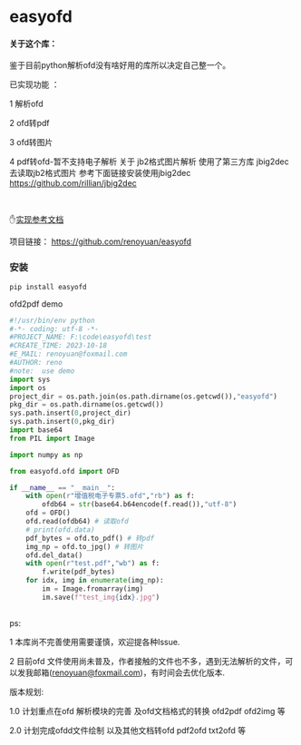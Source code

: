 # easyofd
#### 关于这个库：

鉴于目前python解析ofd没有啥好用的库所以决定自己整一个。

已实现功能 ：

1 解析ofd 

2 ofd转pdf 

3 ofd转图片

4 pdf转ofd-暂不支持电子解析
关于 jb2格式图片解析 
使用了第三方库 jbig2dec 去读取jb2格式图片 参考下面链接安装使用jbig2dec 
https://github.com/rillian/jbig2dec 



​	

:hand:[实现参考文档](https://openstd.samr.gov.cn/bzgk/gb/newGbInfo?hcno=3AF6682D939116B6F5EED53D01A9DB5D )

项目链接： https://github.com/renoyuan/easyofd



### 安装

```shell
pip install easyofd
```



ofd2pdf demo
```python
#!/usr/bin/env python
#-*- coding: utf-8 -*-
#PROJECT_NAME: F:\code\easyofd\test
#CREATE_TIME: 2023-10-18 
#E_MAIL: renoyuan@foxmail.com
#AUTHOR: reno 
#note:  use demo
import sys
import os
project_dir = os.path.join(os.path.dirname(os.getcwd()),"easyofd")
pkg_dir = os.path.dirname(os.getcwd())
sys.path.insert(0,project_dir)
sys.path.insert(0,pkg_dir)
import base64
from PIL import Image

import numpy as np

from easyofd.ofd import OFD

if __name__ == "__main__":
    with open(r"增值税电子专票5.ofd","rb") as f:
        ofdb64 = str(base64.b64encode(f.read()),"utf-8")
    ofd = OFD()
    ofd.read(ofdb64) # 读取ofd
    # print(ofd.data)
    pdf_bytes = ofd.to_pdf() # 转pdf
    img_np = ofd.to_jpg() # 转图片
    ofd.del_data()
    with open(r"test.pdf","wb") as f:
        f.write(pdf_bytes)
    for idx, img in enumerate(img_np):
        im = Image.fromarray(img)
        im.save(f"test_img{idx}.jpg")
       
```



ps:

1 本库尚不完善使用需要谨慎，欢迎提各种Issue.

2 目前ofd 文件使用尚未普及，作者接触的文件也不多，遇到无法解析的文件，可以发我邮箱(renoyuan@foxmail.com)，有时间会去优化版本.



版本规划:

1.0 计划重点在ofd 解析模块的完善 及ofd文档格式的转换 ofd2pdf ofd2img 等

2.0 计划完成ofdd文件绘制 以及其他文档转ofd pdf2ofd txt2ofd 等 

